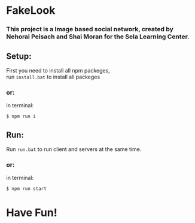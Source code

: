 # FakeLook
### This project is a Image based social network, created by Nehorai Peisach and Shai Moran for the Sela Learning Center.

## Setup:
First you need to install all npm packeges,   
  run `install.bat` to install all packeges 
### or:
in terminal:
```
$ npm run i
```
## Run:
Run `run.bat` to run client and servers at the same time.
### or:
in terminal:
```
$ npm run start
```


# Have Fun!
